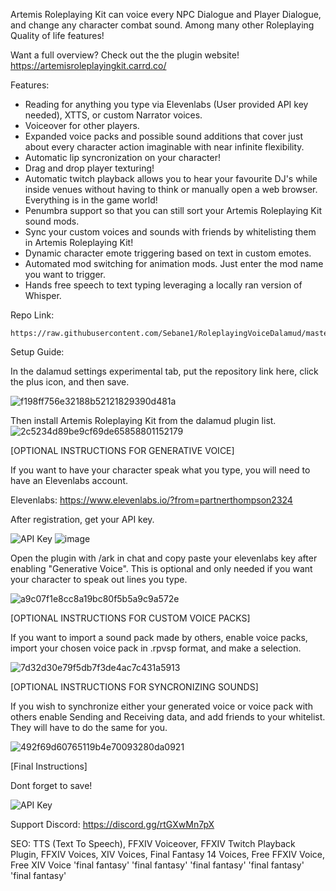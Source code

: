 Artemis Roleplaying Kit can voice every NPC Dialogue and Player Dialogue, and change any character combat sound. Among many other Roleplaying Quality of life features!

Want a full overview? Check out the the plugin website!
https://artemisroleplayingkit.carrd.co/

Features:
- Reading for anything you type via Elevenlabs (User provided API key needed), XTTS, or custom Narrator voices.
- Voiceover for other players.
- Expanded voice packs and possible sound additions that cover just about every character action imaginable with near infinite flexibility.
- Automatic lip syncronization on your character!
- Drag and drop player texturing!
- Automatic twitch playback allows you to hear your favourite DJ's while inside venues without having to think or manually open a web browser. Everything is in the game world!
- Penumbra support so that you can still sort your Artemis Roleplaying Kit sound mods.
- Sync your custom voices and sounds with friends by whitelisting them in Artemis Roleplaying Kit!
- Dynamic character emote triggering based on text in custom emotes.
- Automated mod switching for animation mods. Just enter the mod name you want to trigger.
- Hands free speech to text typing leveraging a locally ran version of Whisper.

Repo Link:
```
https://raw.githubusercontent.com/Sebane1/RoleplayingVoiceDalamud/master/repo.json
```

Setup Guide:

In the dalamud settings experimental tab, put the repository link here, click the plus icon, and then save.

![f198ff756e32188b52121829390d481a](https://github.com/Sebane1/RoleplayingVoiceDalamud/assets/7157688/313517ff-55e9-4475-8a0f-0dd5b1e11d45)

Then install Artemis Roleplaying Kit from the dalamud plugin list.
![2c5234d89be9cf69de65858801152179](https://github.com/Sebane1/RoleplayingVoiceDalamud/assets/7157688/329adbde-06b9-4315-bf43-1b32ba9d18c2)

[OPTIONAL INSTRUCTIONS FOR GENERATIVE VOICE]

If you want to have your character speak what you type, you will need to have an Elevenlabs account.

Elevenlabs: https://www.elevenlabs.io/?from=partnerthompson2324

After registration, get your API key.

![API Key](https://github.com/Sebane1/RoleplayingVoiceDalamud/assets/7157688/ece3f2a2-f61d-4c2d-94fa-c0fc4b189ff2)
![image](https://github.com/Sebane1/RoleplayingVoiceDalamud/assets/7157688/244486d8-9eda-4295-a051-46891a101405)

Open the plugin with /ark in chat and copy paste your elevenlabs key after enabling "Generative Voice". This is optional and only needed if you want your character to speak out lines you type. 

![a9c07f1e8cc8a19bc80f5b5a9c9a572e](https://github.com/Sebane1/RoleplayingVoiceDalamud/assets/7157688/0d35880a-472b-43c8-856a-b45ba19115cc)

[OPTIONAL INSTRUCTIONS FOR CUSTOM VOICE PACKS]

If you want to import a sound pack made by others, enable voice packs, import your chosen voice pack in .rpvsp format, and make a selection. 

![7d32d30e79f5db7f3de4ac7c431a5913](https://github.com/Sebane1/RoleplayingVoiceDalamud/assets/7157688/aada3971-6279-43de-8eb3-aae0c6ed8091)

[OPTIONAL INSTRUCTIONS FOR SYNCRONIZING SOUNDS]

If you wish to synchronize either your generated voice or voice pack with others enable Sending and Receiving data, and add friends to your whitelist. They will have to do the same for you.

![492f69d60765119b4e70093280da0921](https://github.com/Sebane1/RoleplayingVoiceDalamud/assets/7157688/6b3b5a2a-3e14-4d06-bd5a-67f47f4b72c2)

[Final Instructions]

Dont forget to save!

![API Key](https://github.com/Sebane1/RoleplayingVoiceDalamud/assets/7157688/ca00eb02-85a7-4077-b873-129fa40a36bb)





Support Discord:
https://discord.gg/rtGXwMn7pX

SEO:
TTS (Text To Speech), FFXIV Voiceover, FFXIV Twitch Playback Plugin, FFXIV Voices, XIV Voices, Final Fantasy 14 Voices, Free FFXIV Voice, Free XIV Voice
'final fantasy'
'final fantasy'
'final fantasy'
'final fantasy'
'final fantasy'

